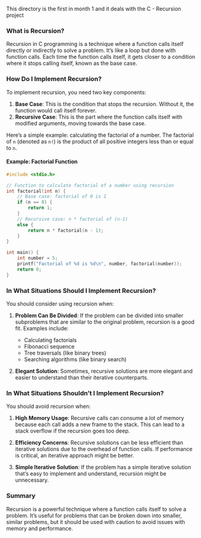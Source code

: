 This directory is the first in month 1 and it deals with the C - Recursion project

### What is Recursion?

Recursion in C programming is a technique where a function calls itself directly or indirectly to solve a problem. It’s like a loop but done with function calls. Each time the function calls itself, it gets closer to a condition where it stops calling itself, known as the base case.

### How Do I Implement Recursion?

To implement recursion, you need two key components:

1. **Base Case**: This is the condition that stops the recursion. Without it, the function would call itself forever.
2. **Recursive Case**: This is the part where the function calls itself with modified arguments, moving towards the base case.

Here’s a simple example: calculating the factorial of a number. The factorial of `n` (denoted as `n!`) is the product of all positive integers less than or equal to `n`.

#### Example: Factorial Function

```c
#include <stdio.h>

// Function to calculate factorial of a number using recursion
int factorial(int n) {
    // Base case: factorial of 0 is 1
    if (n == 0) {
        return 1;
    }
    // Recursive case: n * factorial of (n-1)
    else {
        return n * factorial(n - 1);
    }
}

int main() {
    int number = 5;
    printf("Factorial of %d is %d\n", number, factorial(number));
    return 0;
}
```

### In What Situations Should I Implement Recursion?

You should consider using recursion when:

1. **Problem Can Be Divided**: If the problem can be divided into smaller subproblems that are similar to the original problem, recursion is a good fit. Examples include:
   - Calculating factorials
   - Fibonacci sequence
   - Tree traversals (like binary trees)
   - Searching algorithms (like binary search)

2. **Elegant Solution**: Sometimes, recursive solutions are more elegant and easier to understand than their iterative counterparts.

### In What Situations Shouldn’t I Implement Recursion?

You should avoid recursion when:

1. **High Memory Usage**: Recursive calls can consume a lot of memory because each call adds a new frame to the stack. This can lead to a stack overflow if the recursion goes too deep.

2. **Efficiency Concerns**: Recursive solutions can be less efficient than iterative solutions due to the overhead of function calls. If performance is critical, an iterative approach might be better.

3. **Simple Iterative Solution**: If the problem has a simple iterative solution that’s easy to implement and understand, recursion might be unnecessary.

### Summary

Recursion is a powerful technique where a function calls itself to solve a problem. It’s useful for problems that can be broken down into smaller, similar problems, but it should be used with caution to avoid issues with memory and performance.
